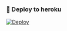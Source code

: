 ### 🚀 Deploy to heroku
[![Deploy](https://www.herokucdn.com/deploy/button.svg)](https://heroku.com/deploy?template=https://github.com/teamyuska/dhajdjadnoscni)
